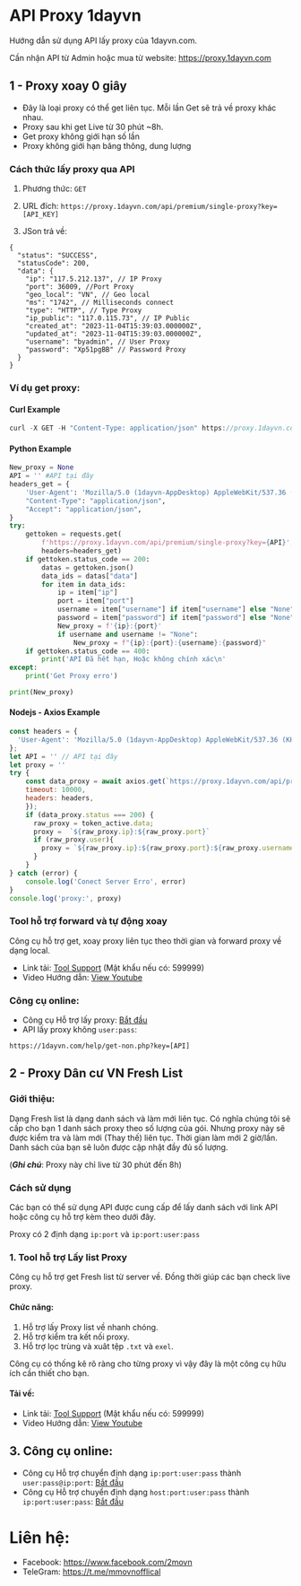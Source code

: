 # API Proxy 1dayvn
Hướng dẫn sử dụng API lấy proxy của 1dayvn.com.

Cần nhận API từ Admin hoặc mua từ website: https://proxy.1dayvn.com

## 1 - Proxy xoay 0 giây
- Đây là loại proxy có thể get liên tục. Mỗi lần Get sẽ trả về proxy khác nhau.
- Proxy sau khi get Live từ 30 phút ~8h.
- Get proxy không giới hạn số lần
- Proxy không giới hạn băng thông, dung lượng

### Cách thức lấy proxy qua API 
1. Phương thức:
`GET`

3. URL đích:
 ```https://proxy.1dayvn.com/api/premium/single-proxy?key=[API_KEY]```

4. JSon trả về:
   
```
{
  "status": "SUCCESS",
  "statusCode": 200,
  "data": {
    "ip": "117.5.212.137", // IP Proxy
    "port": 36009, //Port Proxy
    "geo_local": "VN", // Geo local
    "ms": "1742", // Milliseconds connect
    "type": "HTTP", // Type Proxy
    "ip_public": "117.0.115.73", // IP Public
    "created_at": "2023-11-04T15:39:03.000000Z",
    "updated_at": "2023-11-04T15:39:03.000000Z",
    "username": "byadmin", // User Proxy
    "password": "Xp51pgBB" // Password Proxy
  }
}
```

### Ví dụ get proxy:

#### Curl Example
```javascript
curl -X GET -H "Content-Type: application/json" https://proxy.1dayvn.com/api/premium/single-proxy?key=[API_KEY]
```

#### Python Example
```python
New_proxy = None
API = '' #API tại đây
headers_get = {
    'User-Agent': 'Mozilla/5.0 (1dayvn-AppDesktop) AppleWebKit/537.36 (KHTML, like Gecko) Chrome/118.0.0.0 Safari/537.36',
    "Content-Type": "application/json",
    "Accept": "application/json",
}
try:
    gettoken = requests.get(
        f'https://proxy.1dayvn.com/api/premium/single-proxy?key={API}',
        headers=headers_get)
    if gettoken.status_code == 200:
        datas = gettoken.json()
        data_ids = datas["data"]
        for item in data_ids:
            ip = item["ip"]
            port = item["port"]
            username = item["username"] if item["username"] else "None"
            password = item["password"] if item["password"] else "None"
            New_proxy = f'{ip}:{port}'
            if username and username != "None":
                New_proxy = f"{ip}:{port}:{username}:{password}"
    if gettoken.status_code == 400:
        print('API Đã hết hạn, Hoặc không chính xác\n'
except:
    print('Get Proxy erro')

print(New_proxy)
```

#### Nodejs - Axios Example
```javascript
const headers = {
  'User-Agent': 'Mozilla/5.0 (1dayvn-AppDesktop) AppleWebKit/537.36 (KHTML, like Gecko) Chrome/118.0.0.0 Safari/537.36'
};
let API = '' // API tại đây
let proxy = ''
try {
    const data_proxy = await axios.get(`https://proxy.1dayvn.com/api/premium/single-proxy?key=${API}`, {
    timeout: 10000,
    headers: headers,
    });
    if (data_proxy.status === 200) {
      raw_proxy = token_active.data;
      proxy =  `${raw_proxy.ip}:${raw_proxy.port}`
      if (raw_proxy.user){
        proxy = `${raw_proxy.ip}:${raw_proxy.port}:${raw_proxy.username}:${raw_proxy.password}:`
      }
    }
} catch (error) {
    console.log('Conect Server Erro', error)
}
console.log('proxy:', proxy)
```

### Tool hỗ trợ forward và tự động xoay
Công cụ hỗ trợ get, xoay proxy liên tục theo thời gian và forward proxy về dạng local.

- Link tải: [Tool Support](https://github.com/2movn/Proxy-1dayvn/releases/tag/1.0.2) (Mật khẩu nếu có: 599999)
- Video Hướng dẫn: [View Youtube](https://youtu.be/htko4rmIifM)

### Công cụ online:
- Công cụ Hỗ trợ lấy proxy: [Bắt đầu](https://1dayvn.com/help/get-proxy.html)
- API lấy proxy không `user:pass`: 
```
https://1dayvn.com/help/get-non.php?key=[API]
```

## 2 - Proxy Dân cư VN Fresh List
### Giới thiệu:
Dạng Fresh list là dạng danh sách và làm mới liên tục. Có nghĩa chúng tôi sẽ cấp cho bạn 1 danh sách proxy theo số lượng của gói. Nhưng proxy này sẽ được kiểm tra và làm mới (Thay thế) liên tục.
Thời gian làm mới 2 giờ/lần. Danh sách của bạn sẽ luôn được cập nhật đầy đủ số lượng.

(***Ghi chú***: Proxy này chỉ live từ 30 phút đến 8h)
### Cách sử dụng
Các bạn có thể sử dụng API được cung cấp để lấy danh sách với link API hoặc công cụ hỗ trợ kèm theo dưới đây.

Proxy có 2 định dạng `ip:port` và `ip:port:user:pass`


### 1. Tool hỗ trợ Lấy list Proxy
Công cụ hỗ trợ get Fresh list từ server về. Đồng thời giúp các bạn check live proxy.
#### Chức năng:
1. Hỗ trợ lấy Proxy list về nhanh chóng.
2. Hỗ trợ kiểm tra kết nối proxy.
3. Hỗ trợ lọc trùng và xuât tệp `.txt` và `exel`.

Công cụ có thống kê rõ ràng cho từng proxy vì vậy đây là một công cụ hữu ích cần thiết cho bạn.

#### Tải về:
- Link tải: [Tool Support](https://drive.google.com/file/d/1Vr_KDPc2vec23ypm_u9WcaF4A0HT5zYe/view?usp=sharing) (Mật khẩu nếu có: 599999)
- Video Hướng dẫn: [View Youtube](https://youtu.be/qwV9MiZQIxM)


## 3. Công cụ online:
- Công cụ Hỗ trợ chuyển định dạng `ip:port:user:pass` thành `user:pass@ip:port`: [Bắt đầu](https://1dayvn.com/help/cover-type.html)
- Công cụ Hỗ trợ chuyển định dạng `host:port:user:pass` thành `ip:port:user:pass`: [Bắt đầu](https://1dayvn.com/help/cover-ip.html)

# Liên hệ:
- Facebook: https://www.facebook.com/2movn
- TeleGram: https://t.me/mmovnofflical
